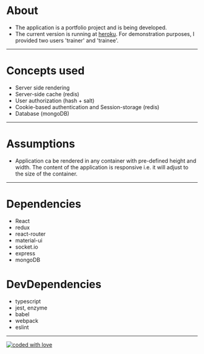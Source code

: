 # About

* The application is a portfolio project and is being developed.
* The current version is running at [heroku](http://letsbitebytes-chat.herokuapp.com/).
  For demonstration purposes, I provided two users &#39;trainer&#39; and &#39;trainee&#39;.

----

# Concepts used

* Server side rendering
* Server-side cache (redis)
* User authorization (hash + salt)
* Cookie-based authentication and Session-storage (redis)
* Database (mongoDB)

---

# Assumptions

* Application ca be rendered in any container with pre-defined height and width.
  The content of the application is responsive i.e. it will adjust to the size of the container.

---

# Dependencies

* React
* redux
* react-router
* material-ui
* socket.io
* express
* mongoDB

# DevDependencies

* typescript
* jest, enzyme
* babel
* webpack
* eslint

---

[![coded with love](https://img.shields.io/static/v1?label=coded%20with&message=love&color=a53860)](https://img.shields.io/static/v1?label=coded%20with&message=love&color=a53860)
